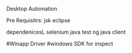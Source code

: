 Desktop Automation

Pre Requisitrs:
jsk
eclipse

dependenicesL
selenium java
test ng
java client

#Winapp Driver 
#windows SDK  for inspect
